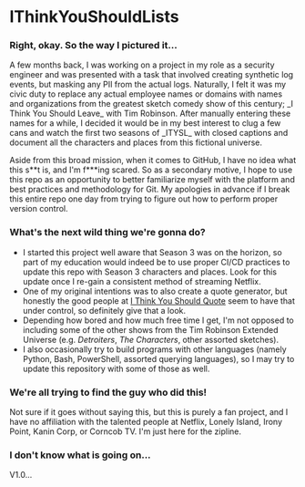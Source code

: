# IThinkYouShouldLists
### Right, okay. So the way I pictured it...
<p>A few months back, I was working on a project in my role as a security engineer and was presented with a task that involved creating synthetic log events, but masking any PII from the actual logs. Naturally, I felt it was my civic duty to replace any actual employee names or domains with names and organizations from the greatest sketch comedy show of this century; _I Think You Should Leave_ with Tim Robinson. After manually entering these names for a while, I decided it would be in my best interest to clug a few cans and watch the first two seasons of _ITYSL_ with closed captions and document all the characters and places from this fictional universe.</p>
<p>Aside from this broad mission, when it comes to GitHub, I have no idea what this s**t is, and I'm f***ing scared. So as a secondary motive, I hope to use this repo as an opportunity to better familiarize myself with the platform and best practices and methodology for Git. My apologies in advance if I break this entire repo one day from trying to figure out how to perform proper version control.</p>

### What's the next wild thing we're gonna do?
- I started this project well aware that Season 3 was on the horizon, so part of my education would indeed be to use proper CI/CD practices to update this repo with Season 3 characters and places. Look for this update once I re-gain a consistent method of streaming Netflix.
- One of my original intentions was to also create a quote generator, but honestly the good people at [I Think You Should Quote](https://ithinkyoushouldquote.me/) seem to have that under control, so definitely give that a look.
- Depending how bored and how much free time I get, I'm not opposed to including some of the other shows from the Tim Robinson Extended Universe (e.g. _Detroiters_, _The Characters_, other assorted sketches).
- I also occasionally try to build programs with other languages (namely Python, Bash, PowerShell, assorted querying languages), so I may try to update this repository with some of those as well.
  
### We're all trying to find the guy who did this!
Not sure if it goes without saying this, but this is purely a fan project, and I have no affiliation with the talented people at Netflix, Lonely Island, Irony Point, Kanin Corp, or Corncob TV. I'm just here for the zipline.

### I don't know what is going on...
V1.0...
